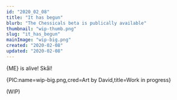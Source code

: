 ```yaml
---
id: "2020_02_08"
title: "It has begun"
blurb: "The Chessicals beta is publically available"
thumbnail: "wip-thumb.png"
slug: "it_has_begun"
mainImage: "wip-big.png"
created: "2020-02-08"
updated: "2020-02-08"
---
```


{ME} is alive! Skål!

{PIC:name=wip-big.png,cred=Art by David,title=Work in progress}

(WIP)
